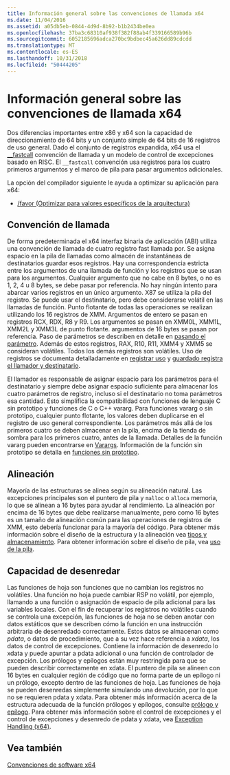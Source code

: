 ```yaml
---
title: Información general sobre las convenciones de llamada x64
ms.date: 11/04/2016
ms.assetid: a05db5eb-0844-4d9d-8b92-b1b2434be0ea
ms.openlocfilehash: 37ba3c68310af938f382f88ab4f339166589b96b
ms.sourcegitcommit: 6052185696adca270bc9bdbec45a626dd89cdcdd
ms.translationtype: MT
ms.contentlocale: es-ES
ms.lasthandoff: 10/31/2018
ms.locfileid: "50444205"
---
```

# <a name="overview-of-x64-calling-conventions"></a>Información general sobre las convenciones de llamada x64

Dos diferencias importantes entre x86 y x64 son la capacidad de direccionamiento de 64 bits y un conjunto simple de 64 bits de 16 registros de uso general. Dado el conjunto de registros expandida, x64 usa el [__fastcall](../cpp/fastcall.md) convención de llamada y un modelo de control de excepciones basado en RISC. El `__fastcall` convención usa registros para los cuatro primeros argumentos y el marco de pila para pasar argumentos adicionales.

La opción del compilador siguiente le ayuda a optimizar su aplicación para x64:

- [/favor (Optimizar para valores específicos de la arquitectura)](../build/reference/favor-optimize-for-architecture-specifics.md)

## <a name="calling-convention"></a>Convención de llamada

De forma predeterminada el x64 interfaz binaria de aplicación (ABI) utiliza una convención de llamada de cuatro registro fast llamada por. Se asigna espacio en la pila de llamadas como almacén de instantáneas de destinatarios guardar esos registros. Hay una correspondencia estricta entre los argumentos de una llamada de función y los registros que se usan para los argumentos. Cualquier argumento que no cabe en 8 bytes, o no es 1, 2, 4 u 8 bytes, se debe pasar por referencia. No hay ningún intento para abarcar varios registros en un único argumento. X87 se utiliza la pila del registro. Se puede usar el destinatario, pero debe considerarse volátil en las llamadas de función. Punto flotante de todas las operaciones se realizan utilizando los 16 registros de XMM. Argumentos de entero se pasan en registros RCX, RDX, R8 y R9. Los argumentos se pasan en XMM0L, XMM1L, XMM2L y XMM3L de punto flotante. argumentos de 16 bytes se pasan por referencia. Paso de parámetros se describen en detalle en [pasando el parámetro](../build/parameter-passing.md). Además de estos registros, RAX, R10, R11, XMM4 y XMM5 se consideran volátiles. Todos los demás registros son volátiles. Uso de registros se documenta detalladamente en [registrar uso](../build/register-usage.md) y [guardado registra el llamador y destinatario](../build/caller-callee-saved-registers.md).

El llamador es responsable de asignar espacio para los parámetros para el destinatario y siempre debe asignar espacio suficiente para almacenar los cuatro parámetros de registro, incluso si el destinatario no toma parámetros esa cantidad. Esto simplifica la compatibilidad con funciones de lenguaje C sin prototipo y funciones de C o C++ vararg. Para funciones vararg o sin prototipo, cualquier punto flotante, los valores deben duplicarse en el registro de uso general correspondiente. Los parámetros más allá de los primeros cuatro se deben almacenar en la pila, encima de la tienda de sombra para los primeros cuatro, antes de la llamada. Detalles de la función vararg pueden encontrarse en [Varargs](../build/varargs.md). Información de la función sin prototipo se detalla en [funciones sin prototipo](../build/unprototyped-functions.md).

## <a name="alignment"></a>Alineación

Mayoría de las estructuras se alinea según su alineación natural. Las excepciones principales son el puntero de pila y `malloc` o `alloca` memoria, lo que se alinean a 16 bytes para ayudar al rendimiento. La alineación por encima de 16 bytes que debe realizarse manualmente, pero como 16 bytes es un tamaño de alineación común para las operaciones de registros de XMM, esto debería funcionar para la mayoría del código. Para obtener más información sobre el diseño de la estructura y la alineación vea [tipos y almacenamiento](../build/types-and-storage.md). Para obtener información sobre el diseño de pila, vea [uso de la pila](../build/stack-usage.md).

## <a name="unwindability"></a>Capacidad de desenredar

Las funciones de hoja son funciones que no cambian los registros no volátiles. Una función no hoja puede cambiar RSP no volátil, por ejemplo, llamando a una función o asignación de espacio de pila adicional para las variables locales. Con el fin de recuperar los registros no volátiles cuando se controla una excepción, las funciones de hoja no se deben anotar con datos estáticos que se describen cómo la función en una instrucción arbitraria de desenredado correctamente. Estos datos se almacenan como *pdata*, o datos de procedimiento, que a su vez hace referencia a *xdata*, los datos de control de excepciones. Contiene la información de desenredo lo xdata y puede apuntar a pdata adicional o una función de controlador de excepción. Los prólogos y epílogos están muy restringida para que se pueden describir correctamente en xdata. El puntero de pila se alineen con 16 bytes en cualquier región de código que no forma parte de un epílogo ni un prólogo, excepto dentro de las funciones de hoja. Las funciones de hoja se pueden desenredas simplemente simulando una devolución, por lo que no se requieren pdata y xdata. Para obtener más información acerca de la estructura adecuada de la función prólogos y epílogos, consulte [prólogo y epílogo](../build/prolog-and-epilog.md). Para obtener más información sobre el control de excepciones y el control de excepciones y desenredo de pdata y xdata, vea [Exception Handling (x64)](../build/exception-handling-x64.md).

## <a name="see-also"></a>Vea también

[Convenciones de software x64](../build/x64-software-conventions.md)